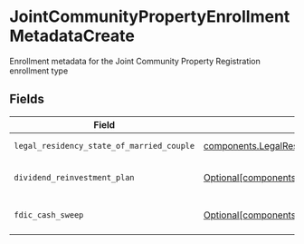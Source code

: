 # JointCommunityPropertyEnrollmentMetadataCreate

Enrollment metadata for the Joint Community Property Registration enrollment type


## Fields

| Field                                                                                                                                                                                            | Type                                                                                                                                                                                             | Required                                                                                                                                                                                         | Description                                                                                                                                                                                      | Example                                                                                                                                                                                          |
| ------------------------------------------------------------------------------------------------------------------------------------------------------------------------------------------------ | ------------------------------------------------------------------------------------------------------------------------------------------------------------------------------------------------ | ------------------------------------------------------------------------------------------------------------------------------------------------------------------------------------------------ | ------------------------------------------------------------------------------------------------------------------------------------------------------------------------------------------------ | ------------------------------------------------------------------------------------------------------------------------------------------------------------------------------------------------ |
| `legal_residency_state_of_married_couple`                                                                                                                                                        | [components.LegalResidencyStateOfMarriedCouple](../../models/components/legalresidencystateofmarriedcouple.md)                                                                                   | :heavy_check_mark:                                                                                                                                                                               | The legal residency state of a married couple                                                                                                                                                    | TX                                                                                                                                                                                               |
| `dividend_reinvestment_plan`                                                                                                                                                                     | [Optional[components.JointCommunityPropertyEnrollmentMetadataCreateDividendReinvestmentPlan]](../../models/components/jointcommunitypropertyenrollmentmetadatacreatedividendreinvestmentplan.md) | :heavy_minus_sign:                                                                                                                                                                               | Option to auto-enroll in Dividend Reinvestment; defaults to DIVIDEND_REINVESTMENT_ENROLL                                                                                                         | DIVIDEND_REINVESTMENT_ENROLL                                                                                                                                                                     |
| `fdic_cash_sweep`                                                                                                                                                                                | [Optional[components.JointCommunityPropertyEnrollmentMetadataCreateFdicCashSweep]](../../models/components/jointcommunitypropertyenrollmentmetadatacreatefdiccashsweep.md)                       | :heavy_minus_sign:                                                                                                                                                                               | Option to auto-enroll in FDIC cash sweep; defaults to FDIC_CASH_SWEEP_ENROLL                                                                                                                     | FDIC_CASH_SWEEP_ENROLL                                                                                                                                                                           |